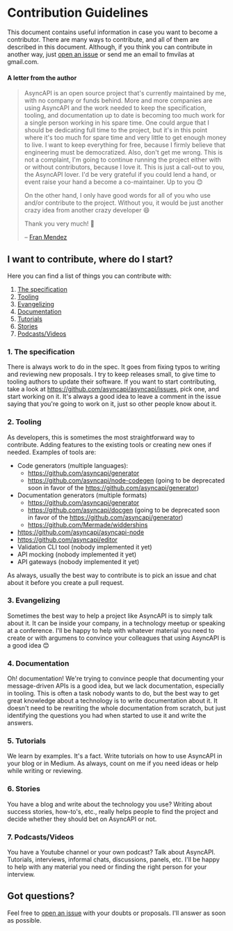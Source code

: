 # Contribution Guidelines
This document contains useful information in case you want to become a contributor. There are many ways to contribute, and all of them are described in this document. Although, if you think you can contribute in another way, just [open an issue](https://github.com/asyncapi/contribute/issues) or send me an email to fmvilas at gmail.com.

#### A letter from the author

> AsyncAPI is an open source project that's currently maintained by me, with no company or funds behind. More and more companies are using AsyncAPI and the work needed to keep the specification, tooling, and documentation up to date is becoming too much work for a single person working in his spare time. One could argue that I should be dedicating full time to the project, but it's in this point where it's too much for spare time and very little to get enough money to live. I want to keep everything for free, because I firmly believe that engineering must be democratized. Also, don't get me wrong. This is not a complaint, I'm going to continue running the project either with or without contributors, because I love it. This is just a call-out to you, the AsyncAPI lover. I'd be very grateful if you could lend a hand, or event raise your hand a become a co-maintainer. Up to you :blush:
>
> On the other hand, I only have good words for all of you who use and/or contribute to the project. Without you, it would be just another crazy idea from another crazy developer :smile:
>
> Thank you very much! :raised_hands:
>
> – [Fran Mendez](https://twitter.com/fmvilas)

## I want to contribute, where do I start?

Here you can find a list of things you can contribute with:

1. [The specification](#1-the-specification)
2. [Tooling](#2-tooling)
3. [Evangelizing](#3-evangelizing)
4. [Documentation](#4-documentation)
5. [Tutorials](#5-tutorials)
6. [Stories](#6-stories)
7. [Podcasts/Videos](#7-podcastsvideos)

### 1. The specification

There is always work to do in the spec. It goes from fixing typos to writing and reviewing new proposals. I try to keep releases small, to give time to tooling authors to update their software. If you want to start contributing, take a look at https://github.com/asyncapi/asyncapi/issues, pick one, and start working on it. It's always a good idea to leave a comment in the issue saying that you're going to work on it, just so other people know about it.

### 2. Tooling

As developers, this is sometimes the most straightforward way to contribute. Adding features to the existing tools or creating new ones if needed. Examples of tools are:

* Code generators (multiple languages):
  - https://github.com/asyncapi/generator
  - https://github.com/asyncapi/node-codegen (going to be deprecated soon in favor of the https://github.com/asyncapi/generator)
* Documentation generators (multiple formats)
  - https://github.com/asyncapi/generator
  - https://github.com/asyncapi/docgen (going to be deprecated soon in favor of the https://github.com/asyncapi/generator)
  - https://github.com/Mermade/widdershins
* https://github.com/asyncapi/asyncapi-node
* https://github.com/asyncapi/editor
* Validation CLI tool (nobody implemented it yet)
* API mocking (nobody implemented it yet)
* API gateways (nobody implemented it yet)

As always, usually the best way to contribute is to pick an issue and chat about it before you create a pull request.

### 3. Evangelizing

Sometimes the best way to help a project like AsyncAPI is to simply talk about it. It can be inside your company, in a technology meetup or speaking at a conference. I'll be happy to help with whatever material you need to create or with argumens to convince your colleagues that using AsyncAPI is a good idea :blush:

### 4. Documentation

Oh! documentation! We're trying to convince people that documenting your message-driven APIs is a good idea, but we lack documentation, especially in tooling. This is often a task nobody wants to do, but the best way to get great knowledge about a technology is to write documentation about it. It doesn't need to be rewriting the whole documentation from scratch, but just identifying the questions you had when started to use it and write the answers.

### 5. Tutorials

We learn by examples. It's a fact. Write tutorials on how to use AsyncAPI in your blog or in Medium. As always, count on me if you need ideas or help while writing or reviewing.

### 6. Stories

You have a blog and write about the technology you use? Writing about success stories, how-to's, etc., really helps people to find the project and decide whether they should bet on AsyncAPI or not.

### 7. Podcasts/Videos

You have a Youtube channel or your own podcast? Talk about AsyncAPI. Tutorials, interviews, informal chats, discussions, panels, etc. I'll be happy to help with any material you need or finding the right person for your interview.

## Got questions?

Feel free to [open an issue](https://github.com/asyncapi/contribute/issues) with your doubts or proposals. I'll answer as soon as possible.
